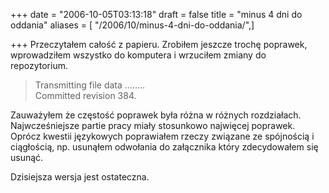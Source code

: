 +++
date = "2006-10-05T03:13:18"
draft = false
title = "minus 4 dni do oddania"
aliases = [ "/2006/10/minus-4-dni-do-oddania/",]

+++
Przeczytałem całość z papieru. Zrobiłem jeszcze trochę poprawek, wprowadziłem
wszystko do komputera i wrzuciłem zmiany do repozytorium.

> Transmitting file data ........  
Committed revision 384.

Zauważyłem że częstość poprawek była różna w różnych rozdziałach.
Najwcześniejsze partie pracy miały stosunkowo najwięcej poprawek. Oprócz
kwestii językowych poprawiałem rzeczy związane ze spójnością i ciągłością, np.
usunąłem odwołania do załącznika który zdecydowałem się usunąć.

Dzisiejsza wersja jest ostateczna.

